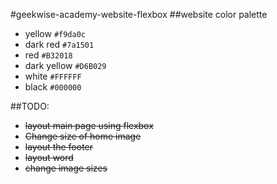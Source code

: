 #geekwise-academy-website-flexbox
##website color palette
* yellow `#f9da0c`
* dark red `#7a1501`
* red `#B32018`
* dark yellow `#D6B029`
* white `#FFFFFF`
* black `#000000`

##TODO:
* ~~layout main page using flexbox~~
* ~~Change size of home image~~
* ~~layout the footer~~
* ~~layout word~~
* ~~change image sizes~~